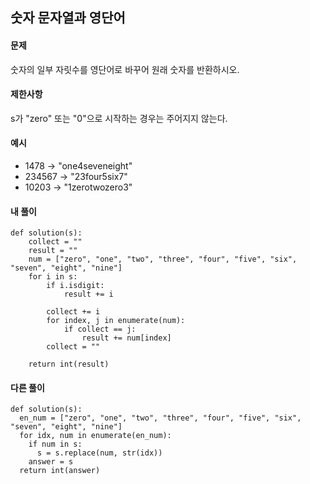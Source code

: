 ## 숫자 문자열과 영단어

#### 문제
숫자의 일부 자릿수를 영단어로 바꾸어 원래 숫자를 반환하시오.

#### 제한사항
s가 "zero" 또는 "0"으로 시작하는 경우는 주어지지 않는다.

#### 예시
+ 1478 → "one4seveneight"
+ 234567 → "23four5six7"
+ 10203 → "1zerotwozero3"

#### 내 풀이
``` python3
def solution(s):
    collect = ""
    result = ""
    num = ["zero", "one", "two", "three", "four", "five", "six", "seven", "eight", "nine"]
    for i in s:
        if i.isdigit:
            result += i

        collect += i
        for index, j in enumerate(num):
            if collect == j:
                result += num[index]
        collect = ""

    return int(result)
```

#### 다른 풀이
``` python3
def solution(s):
  en_num = ["zero", "one", "two", "three", "four", "five", "six", "seven", "eight", "nine"]
  for idx, num in enumerate(en_num):
    if num in s:
      s = s.replace(num, str(idx))
    answer = s
  return int(answer)  
